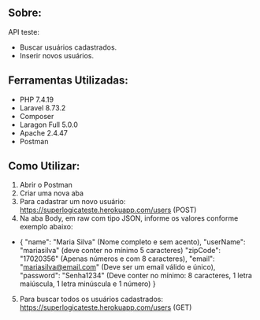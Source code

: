 ## Sobre:

API teste:
- Buscar usuários cadastrados.
- Inserir novos usuários.

## Ferramentas Utilizadas:

- PHP 7.4.19 
- Laravel 8.73.2
- Composer
- Laragon Full 5.0.0
- Apache 2.4.47
- Postman


## Como Utilizar:

01. Abrir o Postman
02. Criar uma nova aba 
03. Para cadastrar um novo usuário: https://superlogicateste.herokuapp.com/users (POST)
04. Na aba Body, em raw com tipo JSON, informe os valores conforme exemplo abaixo:
 -  
    {
        "name": "Maria Silva"    (Nome completo e sem acento),
        "userName": "mariasilva" (deve conter no mínimo 5 caracteres)
        "zipCode": "17020356"    (Apenas números e com 8 caracteres),
        "email": "mariasilva@email.com" (Deve ser um email válido e único),
        "password": "Senha1234" (Deve conter no mínimo: 8 caracteres, 1 letra maiúscula, 1 letra minúscula e 1 número)
    }
05. Para buscar todos os usuários cadastrados: https://superlogicateste.herokuapp.com/users (GET)